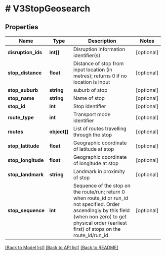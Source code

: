 # # V3StopGeosearch

## Properties

Name | Type | Description | Notes
------------ | ------------- | ------------- | -------------
**disruption_ids** | **int[]** | Disruption information identifier(s) | [optional]
**stop_distance** | **float** | Distance of stop from input location (in metres); returns 0 if no location is input | [optional]
**stop_suburb** | **string** | suburb of stop | [optional]
**stop_name** | **string** | Name of stop | [optional]
**stop_id** | **int** | Stop identifier | [optional]
**route_type** | **int** | Transport mode identifier | [optional]
**routes** | **object[]** | List of routes travelling through the stop | [optional]
**stop_latitude** | **float** | Geographic coordinate of latitude at stop | [optional]
**stop_longitude** | **float** | Geographic coordinate of longitude at stop | [optional]
**stop_landmark** | **string** | Landmark in proximity of stop | [optional]
**stop_sequence** | **int** | Sequence of the stop on the route/run; return 0 when route_id or run_id not specified. Order ascendingly by this field (when non zero) to get physical order (earliest first) of stops on the route_id/run_id. | [optional]

[[Back to Model list]](../../README.md#models) [[Back to API list]](../../README.md#endpoints) [[Back to README]](../../README.md)
